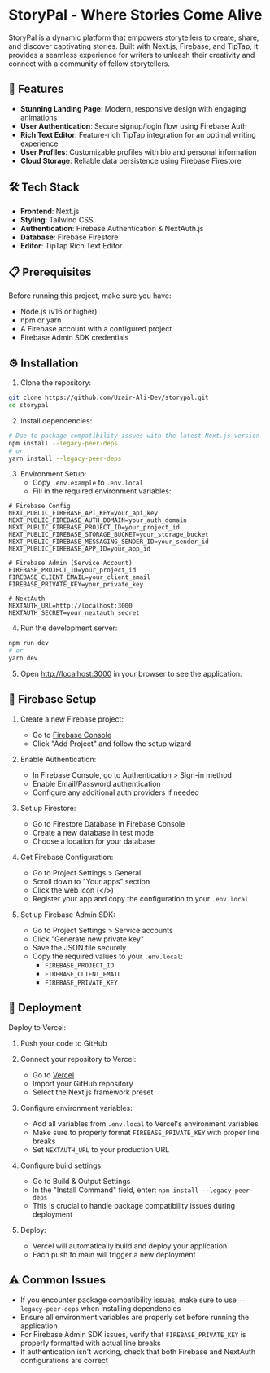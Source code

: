 # StoryPal - Where Stories Come Alive

StoryPal is a dynamic platform that empowers storytellers to create, share, and discover captivating stories. Built with Next.js, Firebase, and TipTap, it provides a seamless experience for writers to unleash their creativity and connect with a community of fellow storytellers.

## 🚀 Features

- **Stunning Landing Page**: Modern, responsive design with engaging animations
- **User Authentication**: Secure signup/login flow using Firebase Auth
- **Rich Text Editor**: Feature-rich TipTap integration for an optimal writing experience
- **User Profiles**: Customizable profiles with bio and personal information
- **Cloud Storage**: Reliable data persistence using Firebase Firestore

## 🛠️ Tech Stack

- **Frontend**: Next.js
- **Styling**: Tailwind CSS
- **Authentication**: Firebase Authentication & NextAuth.js
- **Database**: Firebase Firestore
- **Editor**: TipTap Rich Text Editor

## 📋 Prerequisites

Before running this project, make sure you have:

- Node.js (v16 or higher)
- npm or yarn
- A Firebase account with a configured project
- Firebase Admin SDK credentials

## ⚙️ Installation

1. Clone the repository:

```bash
git clone https://github.com/Uzair-Ali-Dev/storypal.git
cd storypal
```

2. Install dependencies:

```bash
# Due to package compatibility issues with the latest Next.js version
npm install --legacy-peer-deps
# or
yarn install --legacy-peer-deps
```

3. Environment Setup:
   - Copy `.env.example` to `.env.local`
   - Fill in the required environment variables:

```env
# Firebase Config
NEXT_PUBLIC_FIREBASE_API_KEY=your_api_key
NEXT_PUBLIC_FIREBASE_AUTH_DOMAIN=your_auth_domain
NEXT_PUBLIC_FIREBASE_PROJECT_ID=your_project_id
NEXT_PUBLIC_FIREBASE_STORAGE_BUCKET=your_storage_bucket
NEXT_PUBLIC_FIREBASE_MESSAGING_SENDER_ID=your_sender_id
NEXT_PUBLIC_FIREBASE_APP_ID=your_app_id

# Firebase Admin (Service Account)
FIREBASE_PROJECT_ID=your_project_id
FIREBASE_CLIENT_EMAIL=your_client_email
FIREBASE_PRIVATE_KEY=your_private_key

# NextAuth
NEXTAUTH_URL=http://localhost:3000
NEXTAUTH_SECRET=your_nextauth_secret
```

4. Run the development server:

```bash
npm run dev
# or
yarn dev
```

5. Open [http://localhost:3000](http://localhost:3000) in your browser to see the application.

## 🔑 Firebase Setup

1. Create a new Firebase project:

   - Go to [Firebase Console](https://console.firebase.google.com)
   - Click "Add Project" and follow the setup wizard

2. Enable Authentication:

   - In Firebase Console, go to Authentication > Sign-in method
   - Enable Email/Password authentication
   - Configure any additional auth providers if needed

3. Set up Firestore:

   - Go to Firestore Database in Firebase Console
   - Create a new database in test mode
   - Choose a location for your database

4. Get Firebase Configuration:

   - Go to Project Settings > General
   - Scroll down to "Your apps" section
   - Click the web icon (</>)
   - Register your app and copy the configuration to your `.env.local`

5. Set up Firebase Admin SDK:
   - Go to Project Settings > Service accounts
   - Click "Generate new private key"
   - Save the JSON file securely
   - Copy the required values to your `.env.local`:
     - `FIREBASE_PROJECT_ID`
     - `FIREBASE_CLIENT_EMAIL`
     - `FIREBASE_PRIVATE_KEY`

## 🚀 Deployment

Deploy to Vercel:

1. Push your code to GitHub

2. Connect your repository to Vercel:

   - Go to [Vercel](https://vercel.com)
   - Import your GitHub repository
   - Select the Next.js framework preset

3. Configure environment variables:

   - Add all variables from `.env.local` to Vercel's environment variables
   - Make sure to properly format `FIREBASE_PRIVATE_KEY` with proper line breaks
   - Set `NEXTAUTH_URL` to your production URL

4. Configure build settings:

   - Go to Build & Output Settings
   - In the "Install Command" field, enter: `npm install --legacy-peer-deps`
   - This is crucial to handle package compatibility issues during deployment

5. Deploy:
   - Vercel will automatically build and deploy your application
   - Each push to main will trigger a new deployment

## ⚠️ Common Issues

- If you encounter package compatibility issues, make sure to use `--legacy-peer-deps` when installing dependencies
- Ensure all environment variables are properly set before running the application
- For Firebase Admin SDK issues, verify that `FIREBASE_PRIVATE_KEY` is properly formatted with actual line breaks
- If authentication isn't working, check that both Firebase and NextAuth configurations are correct
